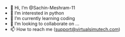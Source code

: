 - 👋 Hi, I’m @Sachin-Meshram-11
- 👀 I’m interested in python
- 🌱 I’m currently learning coding
- 💞️ I’m looking to collaborate on ...
- 📫 How to reach me (support@virtualsimutech.com)

<!---
Sachin-Meshram-11/Sachin-Meshram-11 is a ✨ special ✨ repository because its `README.md` (this file) appears on your GitHub profile.
You can click the Preview link to take a look at your changes.
--->
